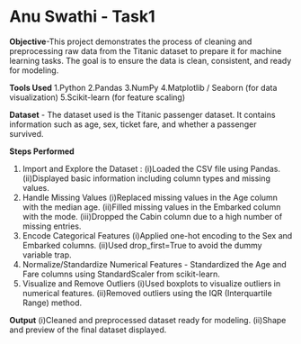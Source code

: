 # Anu Swathi - Task1

**Objective**-This project demonstrates the process of cleaning and preprocessing raw data from the Titanic dataset to prepare it for machine learning tasks. The goal is to ensure the data is clean, consistent, and ready for modeling.

**Tools Used**
1.Python
2.Pandas
3.NumPy
4.Matplotlib / Seaborn (for data visualization)
5.Scikit-learn (for feature scaling)

**Dataset** - The dataset used is the Titanic passenger dataset. It contains information such as age, sex, ticket fare, and whether a passenger survived.

**Steps Performed**
1. Import and Explore the Dataset :
(i)Loaded the CSV file using Pandas.
(ii)Displayed basic information including column types and missing values.
2. Handle Missing Values
(i)Replaced missing values in the Age column with the median age.
(ii)Filled missing values in the Embarked column with the mode.
(iii)Dropped the Cabin column due to a high number of missing entries.
3. Encode Categorical Features
(i)Applied one-hot encoding to the Sex and Embarked columns.
(ii)Used drop_first=True to avoid the dummy variable trap.
4. Normalize/Standardize Numerical Features - Standardized the Age and Fare columns using StandardScaler from scikit-learn.
5. Visualize and Remove Outliers
(i)Used boxplots to visualize outliers in numerical features.
(ii)Removed outliers using the IQR (Interquartile Range) method.

**Output**
(i)Cleaned and preprocessed dataset ready for modeling.
(ii)Shape and preview of the final dataset displayed.
